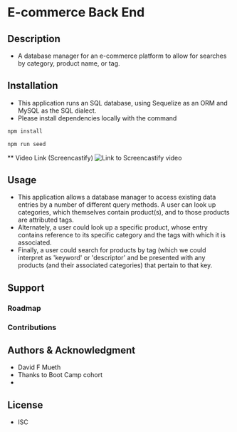 # E-commerce Back End 

## Description
* A database manager for an e-commerce platform to allow for searches by category, product name, or tag.

## Installation
* This application runs an SQL database, using Sequelize as an ORM and MySQL as the SQL dialect.
* Please install dependencies locally with the command
```bash
npm install
``` 
```bash
npm run seed
```


** Video Link (Screencastify)
![Link to Screencastify video]()

## Usage
* This application allows a database manager to access existing data entries by a number of different query methods. A user can look up categories, which themselves contain product(s), and to those products are attributed tags.
* Alternately, a user could look up a specific product, whose entry contains reference to its specific category and the tags with which it is associated.
* Finally, a user could search for products by tag (which we could interpret as 'keyword' or 'descriptor' and be presented with any products (and their associated categories) that pertain to that key.

## Support

### Roadmap

### Contributions

## Authors & Acknowledgment
* David F Mueth
* Thanks to Boot Camp cohort
* 
## License
* ISC

